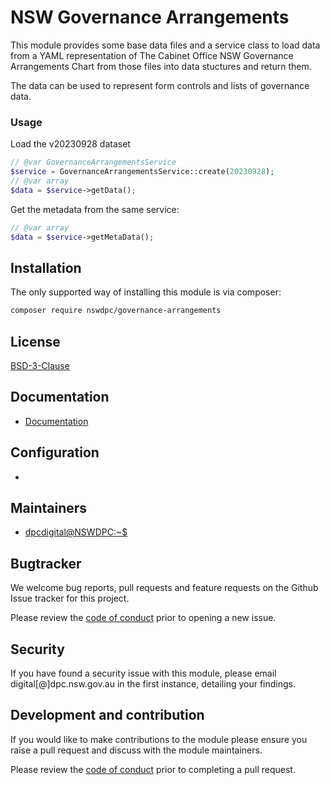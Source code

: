 # NSW Governance Arrangements

This module provides some base data files and a service class to load data from a YAML representation of The Cabinet Office NSW Governance Arrangements Chart from those files into data stuctures and return them.

The data can be used to represent form controls and lists of governance data.

### Usage

Load the v20230928 dataset

```php
// @var GovernanceArrangementsService
$service = GovernanceArrangementsService::create(20230928);
// @var array
$data = $service->getData();
```

Get the metadata from the same service:

```php
// @var array
$data = $service->getMetaData();
```


## Installation

The only supported way of installing this module is via composer:

```sh
composer require nswdpc/governance-arrangements
```

## License

[BSD-3-Clause](./LICENSE.md)

## Documentation

* [Documentation](./docs/en/001_index.md)

## Configuration

+

## Maintainers

+ [dpcdigital@NSWDPC:~$](https://dpc.nsw.gov.au)

## Bugtracker

We welcome bug reports, pull requests and feature requests on the Github Issue tracker for this project.

Please review the [code of conduct](./code-of-conduct.md) prior to opening a new issue.

## Security

If you have found a security issue with this module, please email digital[@]dpc.nsw.gov.au in the first instance, detailing your findings.

## Development and contribution

If you would like to make contributions to the module please ensure you raise a pull request and discuss with the module maintainers.

Please review the [code of conduct](./code-of-conduct.md) prior to completing a pull request.
